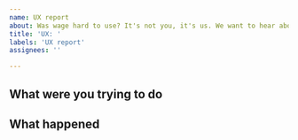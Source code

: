 ```yaml
---
name: UX report
about: Was wage hard to use? It's not you, it's us. We want to hear about it.
title: 'UX: '
labels: 'UX report'
assignees: ''

---
```


<!-- Did wage not do what you expected?
Was it hard to figure out how to do something?
Could an error message be more helpful?
It's not you, it's us. We want to hear about it. -->

## What were you trying to do

## What happened
